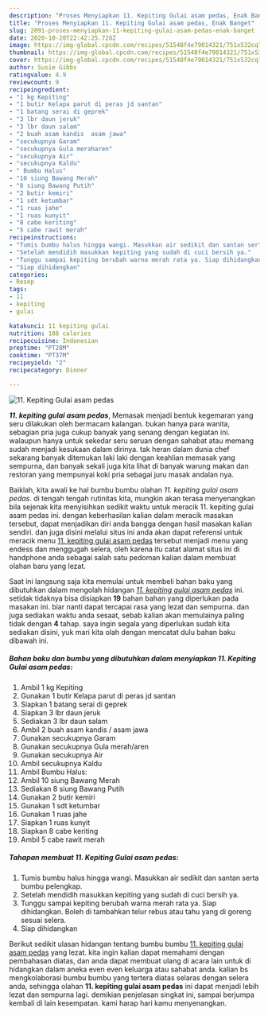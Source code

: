 ```yaml
---
description: "Proses Menyiapkan 11. Kepiting Gulai asam pedas, Enak Banget"
title: "Proses Menyiapkan 11. Kepiting Gulai asam pedas, Enak Banget"
slug: 2091-proses-menyiapkan-11-kepiting-gulai-asam-pedas-enak-banget
date: 2020-10-20T22:42:25.728Z
image: https://img-global.cpcdn.com/recipes/51548f4e79014321/751x532cq70/11-kepiting-gulai-asam-pedas-foto-resep-utama.jpg
thumbnail: https://img-global.cpcdn.com/recipes/51548f4e79014321/751x532cq70/11-kepiting-gulai-asam-pedas-foto-resep-utama.jpg
cover: https://img-global.cpcdn.com/recipes/51548f4e79014321/751x532cq70/11-kepiting-gulai-asam-pedas-foto-resep-utama.jpg
author: Susie Gibbs
ratingvalue: 4.9
reviewcount: 9
recipeingredient:
- "1 kg Kepiting"
- "1 butir Kelapa parut di peras jd santan"
- "1 batang serai di geprek"
- "3 lbr daun jeruk"
- "3 lbr daun salam"
- "2 buah asam kandis  asam jawa"
- "secukupnya Garam"
- "secukupnya Gula meraharen"
- "secukupnya Air"
- "secukupnya Kaldu"
- " Bumbu Halus"
- "10 siung Bawang Merah"
- "8 siung Bawang Putih"
- "2 butir kemiri"
- "1 sdt ketumbar"
- "1 ruas jahe"
- "1 ruas kunyit"
- "8 cabe keriting"
- "5 cabe rawit merah"
recipeinstructions:
- "Tumis bumbu halus hingga wangi. Masukkan air sedikit dan santan serta bumbu pelengkap."
- "Setelah mendidih masukkan kepiting yang sudah di cuci bersih ya."
- "Tunggu sampai kepiting berubah warna merah rata ya. Siap dihidangkan. Boleh di tambahkan telur rebus atau tahu yang di goreng sesuai selera."
- "Siap dihidangkan"
categories:
- Resep
tags:
- 11
- kepiting
- gulai

katakunci: 11 kepiting gulai 
nutrition: 188 calories
recipecuisine: Indonesian
preptime: "PT28M"
cooktime: "PT37M"
recipeyield: "2"
recipecategory: Dinner

---
```



![11. Kepiting Gulai asam pedas](https://img-global.cpcdn.com/recipes/51548f4e79014321/751x532cq70/11-kepiting-gulai-asam-pedas-foto-resep-utama.jpg)

<b><i>11. kepiting gulai asam pedas</i></b>, Memasak menjadi bentuk kegemaran yang seru dilakukan oleh bermacam kalangan. bukan hanya para wanita, sebagian pria juga cukup banyak yang senang dengan kegiatan ini. walaupun hanya untuk sekedar seru seruan dengan sahabat atau memang sudah menjadi kesukaan dalam dirinya. tak heran dalam dunia chef sekarang banyak ditemukan laki laki dengan keahlian memasak yang sempurna, dan banyak sekali juga kita lihat di banyak warung makan dan restoran yang mempunyai koki pria sebagai juru masak andalan nya.



Baiklah, kita awali ke hal bumbu bumbu olahan <i>11. kepiting gulai asam pedas</i>. di tengah tengah rutinitas kita, mungkin akan terasa menyenangkan bila sejenak kita menyisihkan sedikit waktu untuk meracik 11. kepiting gulai asam pedas ini. dengan keberhasilan kalian dalam meracik masakan tersebut, dapat menjadikan diri anda bangga dengan hasil masakan kalian sendiri. dan juga disini melalui situs ini anda akan dapat referensi untuk meracik menu <u>11. kepiting gulai asam pedas</u> tersebut menjadi menu yang endess dan menggugah selera, oleh karena itu catat alamat situs ini di handphone anda sebagai salah satu pedoman kalian dalam membuat olahan baru yang lezat.


Saat ini langsung saja kita memulai untuk membeli bahan baku yang dibutuhkan dalam mengolah hidangan <u><i>11. kepiting gulai asam pedas</i></u> ini. setidak tidaknya bisa disiapkan <b>19</b> bahan bahan yang diperlukan pada masakan ini. biar nanti dapat tercapai rasa yang lezat dan sempurna. dan juga sediakan waktu anda sesaat, sebab kalian akan memulainya paling tidak dengan <b>4</b> tahap. saya ingin segala yang diperlukan sudah kita sediakan disini, yuk mari kita olah dengan mencatat dulu bahan baku dibawah ini.

<!--inarticleads1-->

##### Bahan baku dan bumbu yang dibutuhkan dalam menyiapkan 11. Kepiting Gulai asam pedas:

1. Ambil 1 kg Kepiting
1. Gunakan 1 butir Kelapa parut di peras jd santan
1. Siapkan 1 batang serai di geprek
1. Siapkan 3 lbr daun jeruk
1. Sediakan 3 lbr daun salam
1. Ambil 2 buah asam kandis / asam jawa
1. Gunakan secukupnya Garam
1. Gunakan secukupnya Gula merah/aren
1. Gunakan secukupnya Air
1. Ambil secukupnya Kaldu
1. Ambil  Bumbu Halus:
1. Ambil 10 siung Bawang Merah
1. Sediakan 8 siung Bawang Putih
1. Gunakan 2 butir kemiri
1. Gunakan 1 sdt ketumbar
1. Gunakan 1 ruas jahe
1. Siapkan 1 ruas kunyit
1. Siapkan 8 cabe keriting
1. Ambil 5 cabe rawit merah




<!--inarticleads2-->

##### Tahapan membuat 11. Kepiting Gulai asam pedas:

1. Tumis bumbu halus hingga wangi. Masukkan air sedikit dan santan serta bumbu pelengkap.
1. Setelah mendidih masukkan kepiting yang sudah di cuci bersih ya.
1. Tunggu sampai kepiting berubah warna merah rata ya. Siap dihidangkan. Boleh di tambahkan telur rebus atau tahu yang di goreng sesuai selera.
1. Siap dihidangkan




Berikut sedikit ulasan hidangan tentang bumbu bumbu <u>11. kepiting gulai asam pedas</u> yang lezat. kita ingin kalian dapat memahami dengan pembahasan diatas, dan anda dapat membuat ulang di acara lain untuk di hidangkan dalam aneka even even keluarga atau sahabat anda. kalian bs mengkolaborasi bumbu bumbu yang tertera diatas selaras dengan selera anda, sehingga olahan <b>11. kepiting gulai asam pedas</b> ini dapat menjadi lebih lezat dan sempurna lagi. demikian penjelasan singkat ini, sampai berjumpa kembali di lain kesempatan. kami harap hari kamu menyenangkan.
